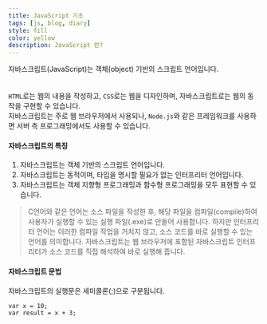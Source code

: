 ```yaml
---
title: JavaScript 기초
tags: [js, blog, diary]
style: fill
color: yellow
description: JavaScript 란?
---
```



자바스크립트(JavaScript)는 객체(object) 기반의 스크립트 언어입니다.  
<br>  
`HTML`로는 웹의 내용을 작성하고, `CSS`로는 웹을 디자인하며, 자바스크립트로는 웹의 동작을 구현할 수 있습니다.  
자바스크립트는 주로 웹 브라우저에서 사용되나, `Node.js`와 같은 프레임워크를 사용하면 서버 측 프로그래밍에서도 사용할 수 있습니다.

#### 자바스크립트의 특징  
1. 자바스크립트는 객체 기반의 스크립트 언어입니다.
2. 자바스크립트는 동적이며, 타입을 명시할 필요가 없는 인터프리터 언어입니다.
3. 자바스크립트는 객체 지향형 프로그래밍과 함수형 프로그래밍을 모두 표현할 수 있습니다.  

> C언어와 같은 언어는 소스 파일을 작성한 후, 해당 파일을 컴파일(compile)하여 사용자가 실행할 수 있는 실행 파일(.exe)로 만들어 사용합니다.  하지만 인터프리터 언어는 이러한 컴파일 작업을 거치지 않고, 소스 코드를 바로 실행할 수 있는 언어를 의미합니다.  자바스크립트는 웹 브라우저에 포함된 자바스크립트 인터프리터가 소스 코드를 직접 해석하여 바로 실행해 줍니다.


#### 자바스크립트 문법  
자바스크립트의 실행문은 세미콜론(;)으로 구분됩니다.

```
var x = 10;
var result = x + 3;
```